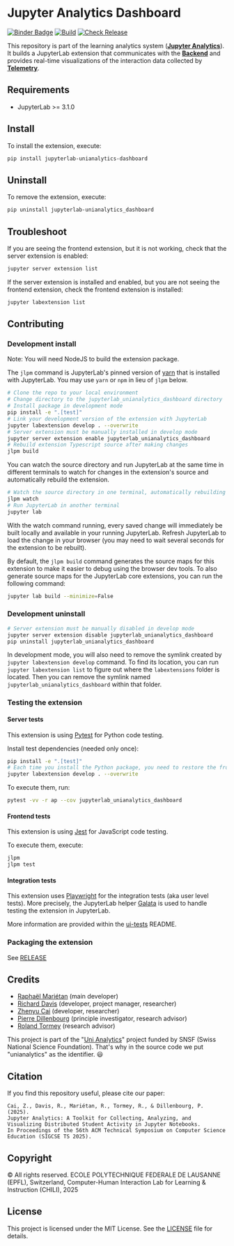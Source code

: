 # Jupyter Analytics Dashboard

[![Binder Badge](https://github.com/chili-epfl/jupyter-analytics-dashboard/actions/workflows/binder-on-pr.yml/badge.svg)](https://github.com/chili-epfl/jupyter-analytics-dashboard/actions/workflows/binder-on-pr.yml)
[![Build](https://github.com/chili-epfl/jupyter-analytics-dashboard/actions/workflows/build.yml/badge.svg)](https://github.com/chili-epfl/jupyter-analytics-dashboard/actions/workflows/build.yml)
[![Check Release](https://github.com/chili-epfl/jupyter-analytics-dashboard/actions/workflows/check-release.yml/badge.svg)](https://github.com/chili-epfl/jupyter-analytics-dashboard/actions/workflows/check-release.yml)

This repository is part of the learning analytics system ([**Jupyter Analytics**](https://github.com/chili-epfl/jupyter-analytics)). It builds a JupyterLab extension that communicates with the [**Backend**](https://github.com/chili-epfl/jupyter-analytics-backend) and provides real-time visualizations of the interaction data collected by [**Telemetry**](https://github.com/chili-epfl/jupyter-analytics-telemetry).

## Requirements

- JupyterLab >= 3.1.0

## Install

To install the extension, execute:

```bash
pip install jupyterlab-unianalytics-dashboard
```

## Uninstall

To remove the extension, execute:

```bash
pip uninstall jupyterlab-unianalytics_dashboard
```

## Troubleshoot

If you are seeing the frontend extension, but it is not working, check
that the server extension is enabled:

```bash
jupyter server extension list
```

If the server extension is installed and enabled, but you are not seeing
the frontend extension, check the frontend extension is installed:

```bash
jupyter labextension list
```

## Contributing

### Development install

Note: You will need NodeJS to build the extension package.

The `jlpm` command is JupyterLab's pinned version of
[yarn](https://yarnpkg.com/) that is installed with JupyterLab. You may use
`yarn` or `npm` in lieu of `jlpm` below.

```bash
# Clone the repo to your local environment
# Change directory to the jupyterlab_unianalytics_dashboard directory
# Install package in development mode
pip install -e ".[test]"
# Link your development version of the extension with JupyterLab
jupyter labextension develop . --overwrite
# Server extension must be manually installed in develop mode
jupyter server extension enable jupyterlab_unianalytics_dashboard
# Rebuild extension Typescript source after making changes
jlpm build
```

You can watch the source directory and run JupyterLab at the same time in different terminals to watch for changes in the extension's source and automatically rebuild the extension.

```bash
# Watch the source directory in one terminal, automatically rebuilding when needed
jlpm watch
# Run JupyterLab in another terminal
jupyter lab
```

With the watch command running, every saved change will immediately be built locally and available in your running JupyterLab. Refresh JupyterLab to load the change in your browser (you may need to wait several seconds for the extension to be rebuilt).

By default, the `jlpm build` command generates the source maps for this extension to make it easier to debug using the browser dev tools. To also generate source maps for the JupyterLab core extensions, you can run the following command:

```bash
jupyter lab build --minimize=False
```

### Development uninstall

```bash
# Server extension must be manually disabled in develop mode
jupyter server extension disable jupyterlab_unianalytics_dashboard
pip uninstall jupyterlab_unianalytics_dashboard
```

In development mode, you will also need to remove the symlink created by `jupyter labextension develop`
command. To find its location, you can run `jupyter labextension list` to figure out where the `labextensions`
folder is located. Then you can remove the symlink named `jupyterlab_unianalytics_dashboard` within that folder.

### Testing the extension

#### Server tests

This extension is using [Pytest](https://docs.pytest.org/) for Python code testing.

Install test dependencies (needed only once):

```sh
pip install -e ".[test]"
# Each time you install the Python package, you need to restore the front-end extension link
jupyter labextension develop . --overwrite
```

To execute them, run:

```sh
pytest -vv -r ap --cov jupyterlab_unianalytics_dashboard
```

#### Frontend tests

This extension is using [Jest](https://jestjs.io/) for JavaScript code testing.

To execute them, execute:

```sh
jlpm
jlpm test
```

#### Integration tests

This extension uses [Playwright](https://playwright.dev/docs/intro) for the integration tests (aka user level tests).
More precisely, the JupyterLab helper [Galata](https://github.com/jupyterlab/jupyterlab/tree/master/galata) is used to handle testing the extension in JupyterLab.

More information are provided within the [ui-tests](./ui-tests/README.md) README.

### Packaging the extension

See [RELEASE](RELEASE.md)

## Credits

- [Raphaël Mariétan](https://github.com/Rmarieta) (main developer)
- [Richard Davis](https://github.com/richarddavis) (developer, project manager, researcher)
- [Zhenyu Cai](https://github.com/zy-cai) (developer, researcher)
- [Pierre Dillenbourg](https://scholar.google.com/citations?user=FdvKJcIAAAAJ) (principle investigator, research advisor)
- [Roland Tormey](https://scholar.google.com/citations?user=IHrqibEAAAAJ) (research advisor)

This project is part of the "[Uni Analytics](https://data.snf.ch/grants/grant/187534)" project funded by SNSF (Swiss National Science Foundation). That's why in the source code we put "unianalytics" as the identifier. 😃

## Citation

If you find this repository useful, please cite our paper:

```
Cai, Z., Davis, R., Mariétan, R., Tormey, R., & Dillenbourg, P. (2025).
Jupyter Analytics: A Toolkit for Collecting, Analyzing, and Visualizing Distributed Student Activity in Jupyter Notebooks.
In Proceedings of the 56th ACM Technical Symposium on Computer Science Education (SIGCSE TS 2025).
```

## Copyright

© All rights reserved. ECOLE POLYTECHNIQUE FEDERALE DE LAUSANNE (EPFL), Switzerland, Computer-Human Interaction Lab for Learning & Instruction (CHILI), 2025

## License

This project is licensed under the MIT License. See the [LICENSE](https://github.com/chili-epfl/jupyter-analytics-telemetry/blob/main/LICENSE) file for details.
